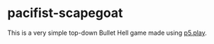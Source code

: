 # pacifist-scapegoat

This is a very simple top-down Bullet Hell game made using [p5.play][].

[p5.play]: http://p5play.molleindustria.org/
